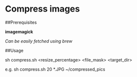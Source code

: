 # Compress images

##Prerequisites

**imagemagick**

*Can be easily fetched using brew*

##Usage

sh compress.sh <resize_percentage> <file_mask> <target_dir>

e.g.
	sh compress.sh 20 *.JPG ~/compressed_pics
